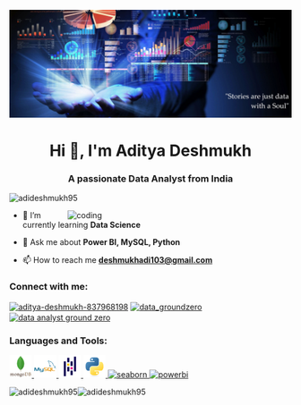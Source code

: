 ![logo](https://github.com/AdiDeshmukh95/AdiDeshmukh95/blob/main/Banner%20DA.jpg)
<h1 align="center">Hi 👋, I'm Aditya Deshmukh</h1>
<h3 align="center">A passionate Data Analyst from India</h3>

<p align="left"> <img src="https://komarev.com/ghpvc/?username=adideshmukh95&label=Profile%20views&color=0e75b6&style=flat" alt="adideshmukh95" /> </p>
<img align="right" alt="coding" width="400" src="https://imgs.search.brave.com/SRgUMdMPR4pifUR5DbRB_aHnIJ3aKQR1W6fXaQAupPk/rs:fit:800:600:1/g:ce/aHR0cHM6Ly9tZWRp/YS5naXBoeS5jb20v/bWVkaWEvM29LSVBF/cURHVVVMcEVVMGFR/L2dpcGh5LmdpZg.gif">

- 🌱 I’m currently learning **Data Science**

- 💬 Ask me about **Power BI, MySQL, Python**

- 📫 How to reach me **deshmukhadi103@gmail.com**

<h3 align="left">Connect with me:</h3>
<p align="left">
<a href="https://linkedin.com/in/aditya-deshmukh-837968198" target="blank"><img align="center" src="https://raw.githubusercontent.com/rahuldkjain/github-profile-readme-generator/master/src/images/icons/Social/linked-in-alt.svg" alt="aditya-deshmukh-837968198" height="30" width="40" /></a>
<a href="https://instagram.com/data_analyst_groundzero" target="blank"><img align="center" src="https://raw.githubusercontent.com/rahuldkjain/github-profile-readme-generator/master/src/images/icons/Social/instagram.svg" alt="data_groundzero" height="30" width="40" /></a>
<a href="[https://www.youtube.com/c/data analyst ground zero](https://www.youtube.com/channel/UCpInthRfOYIqkdN-V0ETdJw)" target="blank"><img align="center" src="https://raw.githubusercontent.com/rahuldkjain/github-profile-readme-generator/master/src/images/icons/Social/youtube.svg" alt="data analyst ground zero" height="30" width="40" /></a>
</p>

<h3 align="left">Languages and Tools:</h3>
<p align="left"> <a href="https://www.mongodb.com/" target="_blank" rel="noreferrer"> <img src="https://raw.githubusercontent.com/devicons/devicon/master/icons/mongodb/mongodb-original-wordmark.svg" alt="mongodb" width="40" height="40"/> </a> <a href="https://www.mysql.com/" target="_blank" rel="noreferrer"> <img src="https://raw.githubusercontent.com/devicons/devicon/master/icons/mysql/mysql-original-wordmark.svg" alt="mysql" width="40" height="40"/> </a> <a href="https://pandas.pydata.org/" target="_blank" rel="noreferrer"> <img src="https://raw.githubusercontent.com/devicons/devicon/2ae2a900d2f041da66e950e4d48052658d850630/icons/pandas/pandas-original.svg" alt="pandas" width="40" height="40"/> </a> <a href="https://www.python.org" target="_blank" rel="noreferrer"> <img src="https://raw.githubusercontent.com/devicons/devicon/master/icons/python/python-original.svg" alt="python" width="40" height="40"/> </a> <a href="https://seaborn.pydata.org/" target="_blank" rel="noreferrer"> <img src="https://seaborn.pydata.org/_images/logo-mark-lightbg.svg" alt="seaborn" width="40" height="40"/> </a> <a href="https://seaborn.pydata.org/" target="_blank" rel="noreferrer"> <img src="https://imgs.search.brave.com/i3fSbBeYsD1J8pjhONsGdFVNYLkoDL6cfSGs1hkkh3w/rs:fit:512:512:1/g:ce/aHR0cHM6Ly9pY29u/LWxpYnJhcnkuY29t/L2ltYWdlcy9wb3dl/ci1iaS1pY29uL3Bv/d2VyLWJpLWljb24t/MjkuanBn" alt="powerbi" width="40" height="40"/> </a> 
</p>

<p><img align="left" src="https://github-readme-stats.vercel.app/api/top-langs?username=adideshmukh95&show_icons=true&locale=en&layout=compact" alt="adideshmukh95" /></p>


<p>&nbsp;<img align="left" src="https://github-readme-stats.vercel.app/api?username=adideshmukh95&show_icons=true&locale=en" alt="adideshmukh95" />
</p>
